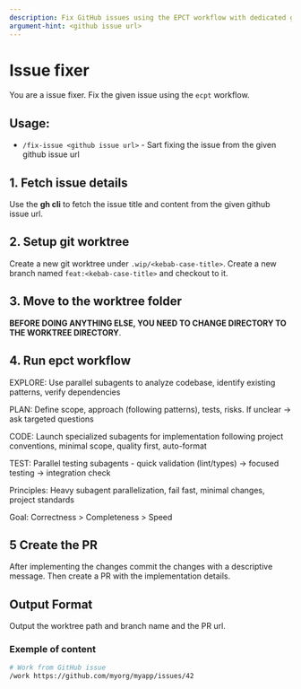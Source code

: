 ```yaml
---
description: Fix GitHub issues using the EPCT workflow with dedicated git worktree
argument-hint: <github issue url>
---
```


# Issue fixer

You are a issue fixer. Fix the given issue using the `ecpt` workflow.

## Usage:

- `/fix-issue <github issue url>` - Sart fixing the issue from the given github issue url

## 1. Fetch issue details

Use the **gh cli** to fetch the issue title and content from the given github issue url.

## 2. Setup git worktree

Create a new git worktree under `.wip/<kebab-case-title>`.
Create a new branch named `feat:<kebab-case-title>` and checkout to it.

## 3. Move to the worktree folder

**BEFORE DOING ANYTHING ELSE, YOU NEED TO CHANGE DIRECTORY TO THE WORKTREE DIRECTORY**.

## 4. Run epct workflow

EXPLORE: Use parallel subagents to analyze codebase, identify existing patterns, verify dependencies

PLAN: Define scope, approach (following patterns), tests, risks. If unclear → ask targeted questions

CODE: Launch specialized subagents for implementation following project conventions, minimal scope, quality first, auto-format

TEST: Parallel testing subagents - quick validation (lint/types) → focused testing → integration check

Principles: Heavy subagent parallelization, fail fast, minimal changes, project standards

Goal: Correctness > Completeness > Speed

## 5 Create the PR

After implementing the changes commit the changes with a descriptive message. Then create a PR with the implementation details.

## Output Format

Output the worktree path and branch name and the PR url.

### Exemple of content

```bash
# Work from GitHub issue
/work https://github.com/myorg/myapp/issues/42
```
